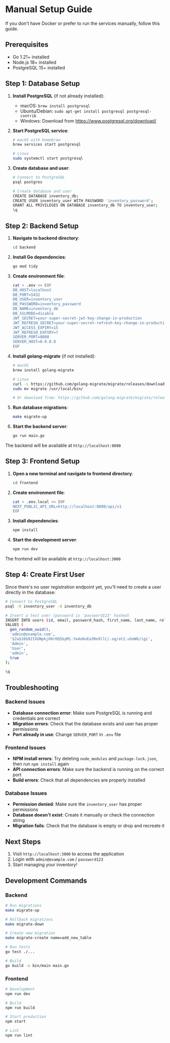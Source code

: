 # Manual Setup Guide

If you don't have Docker or prefer to run the services manually, follow this guide.

## Prerequisites

- Go 1.21+ installed
- Node.js 18+ installed
- PostgreSQL 15+ installed

## Step 1: Database Setup

1. **Install PostgreSQL** (if not already installed):
   - macOS: `brew install postgresql`
   - Ubuntu/Debian: `sudo apt-get install postgresql postgresql-contrib`
   - Windows: Download from https://www.postgresql.org/download/

2. **Start PostgreSQL service**:
   ```bash
   # macOS with Homebrew
   brew services start postgresql
   
   # Linux
   sudo systemctl start postgresql
   ```

3. **Create database and user**:
   ```bash
   # Connect to PostgreSQL
   psql postgres
   
   # Create database and user
   CREATE DATABASE inventory_db;
   CREATE USER inventory_user WITH PASSWORD 'inventory_password';
   GRANT ALL PRIVILEGES ON DATABASE inventory_db TO inventory_user;
   \q
   ```

## Step 2: Backend Setup

1. **Navigate to backend directory**:
   ```bash
   cd backend
   ```

2. **Install Go dependencies**:
   ```bash
   go mod tidy
   ```

3. **Create environment file**:
   ```bash
   cat > .env << EOF
   DB_HOST=localhost
   DB_PORT=5432
   DB_USER=inventory_user
   DB_PASSWORD=inventory_password
   DB_NAME=inventory_db
   DB_SSLMODE=disable
   JWT_SECRET=your-super-secret-jwt-key-change-in-production
   JWT_REFRESH_SECRET=your-super-secret-refresh-key-change-in-production
   JWT_ACCESS_EXPIRY=15
   JWT_REFRESH_EXPIRY=7
   SERVER_PORT=8080
   SERVER_HOST=0.0.0.0
   EOF
   ```

4. **Install golang-migrate** (if not installed):
   ```bash
   # macOS
   brew install golang-migrate
   
   # Linux
   curl -L https://github.com/golang-migrate/migrate/releases/download/v4.16.2/migrate.linux-amd64.tar.gz | tar xvz
   sudo mv migrate /usr/local/bin/
   
   # Or download from: https://github.com/golang-migrate/migrate/releases
   ```

5. **Run database migrations**:
   ```bash
   make migrate-up
   ```

6. **Start the backend server**:
   ```bash
   go run main.go
   ```

The backend will be available at `http://localhost:8080`

## Step 3: Frontend Setup

1. **Open a new terminal and navigate to frontend directory**:
   ```bash
   cd frontend
   ```

2. **Create environment file**:
   ```bash
   cat > .env.local << EOF
   NEXT_PUBLIC_API_URL=http://localhost:8080/api/v1
   EOF
   ```

3. **Install dependencies**:
   ```bash
   npm install
   ```

4. **Start the development server**:
   ```bash
   npm run dev
   ```

The frontend will be available at `http://localhost:3000`

## Step 4: Create First User

Since there's no user registration endpoint yet, you'll need to create a user directly in the database:

```bash
# Connect to PostgreSQL
psql -U inventory_user -d inventory_db

# Insert a test user (password is 'password123' hashed)
INSERT INTO users (id, email, password_hash, first_name, last_name, role, is_active) 
VALUES (
  gen_random_uuid(),
  'admin@example.com',
  '$2a$10$92IXUNpkjO0rOQ5byMi.Ye4oKoEa3Ro9llC/.og/at2.uheWG/igi',
  'Admin',
  'User',
  'admin',
  true
);

\q
```

## Troubleshooting

### Backend Issues

- **Database connection error**: Make sure PostgreSQL is running and credentials are correct
- **Migration errors**: Check that the database exists and user has proper permissions
- **Port already in use**: Change `SERVER_PORT` in `.env` file

### Frontend Issues

- **NPM install errors**: Try deleting `node_modules` and `package-lock.json`, then run `npm install` again
- **API connection errors**: Make sure the backend is running on the correct port
- **Build errors**: Check that all dependencies are properly installed

### Database Issues

- **Permission denied**: Make sure the `inventory_user` has proper permissions
- **Database doesn't exist**: Create it manually or check the connection string
- **Migration fails**: Check that the database is empty or drop and recreate it

## Next Steps

1. Visit `http://localhost:3000` to access the application
2. Login with `admin@example.com` / `password123`
3. Start managing your inventory!

## Development Commands

### Backend
```bash
# Run migrations
make migrate-up

# Rollback migrations
make migrate-down

# Create new migration
make migrate-create name=add_new_table

# Run tests
go test ./...

# Build
go build -o bin/main main.go
```

### Frontend
```bash
# Development
npm run dev

# Build
npm run build

# Start production
npm start

# Lint
npm run lint
```



